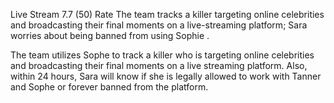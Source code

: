 Live Stream
7.7 (50)
Rate
The team tracks a killer targeting online celebrities and broadcasting their final moments on a live-streaming platform; Sara worries about being banned from using Sophie .



The team utilizes Sophe to track a killer who is targeting online 
celebrities and broadcasting their final moments on a live streaming 
platform. Also, within 24 hours, Sara will know if she is legally 
allowed to work with Tanner and Sophe or forever banned from the 
platform.